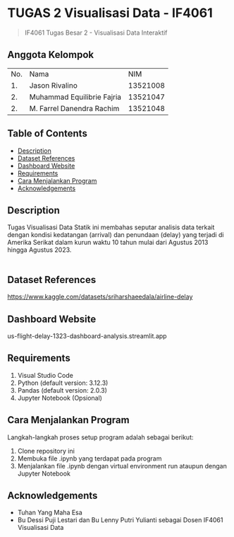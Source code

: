 # TUGAS 2 Visualisasi Data - IF4061
> IF4061 Tugas Besar 2 - Visualisasi Data Interaktif

## Anggota Kelompok
<table>
    <tr>
        <td>No.</td>
        <td>Nama</td>
        <td>NIM</td>
    </tr>
    <tr>
        <td>1.</td>
        <td>Jason Rivalino</td>
        <td>13521008</td>
    </tr>
    <tr>
        <td>2.</td>
        <td>Muhammad Equilibrie Fajria</td>
        <td>13521047</td>
    </tr>
    <tr>
        <td>2.</td>
        <td>M. Farrel Danendra Rachim</td>
        <td>13521048</td>
    </tr>
</table>

## Table of Contents
* [Description](#description)
* [Dataset References](#dataset-references)
* [Dashboard Website](#dashboard-website)
* [Requirements](#requirements)
* [Cara Menjalankan Program](#cara-menjalankan-program)
* [Acknowledgements](#acknowledgements)

## Description
Tugas Visualisasi Data Statik ini membahas seputar analisis data terkait dengan kondisi kedatangan (arrival) dan penundaan (delay) yang terjadi di Amerika Serikat dalam kurun waktu 10 tahun mulai dari Agustus 2013 hingga Agustus 2023.<br><br>

## Dataset References
https://www.kaggle.com/datasets/sriharshaeedala/airline-delay

## Dashboard Website
us-flight-delay-1323-dashboard-analysis.streamlit.app

## Requirements
1. Visual Studio Code
2. Python (default version: 3.12.3)
3. Pandas (default version: 2.0.3)
4. Jupyter Notebook (Opsional)

## Cara Menjalankan Program
Langkah-langkah proses setup program adalah sebagai berikut:
1. Clone repository ini
2. Membuka file .ipynb yang terdapat pada program
3. Menjalankan file .ipynb dengan virtual environment run ataupun dengan Jupyter Notebook

## Acknowledgements
- Tuhan Yang Maha Esa
- Bu Dessi Puji Lestari dan Bu Lenny Putri Yulianti sebagai Dosen IF4061 Visualisasi Data
